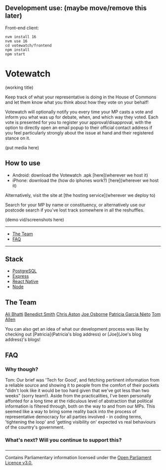 ## Development use: (maybe move/remove this later)

Front-end client:
```
nvm install 16
nvm use 16
cd votewatch/frontend
npm install
npm start
```

# Votewatch
(working title)

Keep track of what your representative is doing in the House of Commons and let them know what you think about how they vote on your behalf!

Votewatch will optionally notify you every time your MP casts a vote and inform you what was up for debate, when, and which way they voted. Each vote is presented for you to register your approval/disapproval, with the option to directly open an email popup to their official contact address if you feel particularly strongly about the issue at hand and their registered stance on it.

(put media here)

## How to use

- Android: download the Votewatch .apk [here](wherever we host it)
- iPhone: download the (how do iphones work?) [here](wherever we host it)

Alternatively, visit the site at [the hosting service](wherever we deploy to)

Search for your MP by name or constituency, or alternatively use our postcode search if you've lost track somewhere in all the reshuffles.

(demo vid/screenshots here)

---
- [The Team](#-the-team)
- [FAQ](#-faq)
---

## Stack

- [PostgreSQL](https://www.postgresql.org/)
- [Express](https://expressjs.com/)
- [React Native](https://reactnative.dev/)
- [Node](https://nodejs.org/en/)

## The Team

[Ali Bhatti](https://github.com/AliBDev)
[Benedict Smith](https://github.com/eggs-benny)
[Chris Aston](https://github.com/AUTOMCAS)
[Joe Osborne](https://github.com/JoeOsborne77)
[Patricia Garcia Nieto](https://github.com/PatriciaGN)
[Tom Allen](https://github.com/tomallens)

You can also get an idea of what our development process was like by checking out [Patricia](Patricia's blog address) or [Joe](Joe's blog address)'s blogs!

## FAQ

### Why though?

Tom: Our brief was 'Tech for Good', and fetching pertinent information from a reliable source and showing it to people from the comfort of their pockets "didn't look like it would be too hard given that we've got less than two weeks" (sorry team!). Aside from the practicalities, I've been personally affonted for a long time at the ridiculous level of abstraction that political information is filtered through, both on the way to and from our MPs. This seemed like a way to bring some reality back into the process of representative democracy for all parties involved - in coding terms, 'tightening the loop' and 'getting visibility on' expected vs real behaviours of the country's government.

### What's next? Will you continue to support this?

### 

###

---
Contains Parliamentary information licensed under the [Open Parliament Licence v3.0.](https://www.parliament.uk/site-information/copyright-parliament/open-parliament-licence/)

